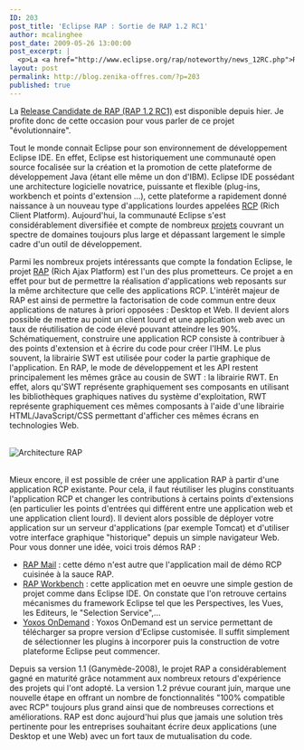 ```yaml
---
ID: 203
post_title: 'Eclipse RAP : Sortie de RAP 1.2 RC1'
author: mcalinghee
post_date: 2009-05-26 13:00:00
post_excerpt: |
  <p>La <a href="http://www.eclipse.org/rap/noteworthy/news_12RC.php">Release Candidate de RAP (RAP 1.2 RC1)</a> est disponible depuis hier. Je profite donc de cette occasion pour vous parler de ce projet "évolutionnaire".<br /></p> <p>Tout le monde connait Eclipse pour son environnement de développement Eclipse IDE. En effet, Eclipse est historiquement une communauté open source focalisée sur la création et la promotion de cette plateforme de développement Java (étant elle même un don d'IBM). Eclipse IDE possédant une architecture logicielle novatrice, puissante et flexible (plug-ins, workbench et points d'extension ...), cette plateforme a rapidement donné naissance à un nouveau type d'applications lourdes appelées <a href="http://wiki.eclipse.org/index.php/Rich_Client_Platform">RCP</a> (Rich Client Platform). Aujourd'hui, la communauté Eclipse s'est considérablement diversifiée et compte de nombreux <a href="http://www.eclipse.org/projects/listofprojects.php">projets</a> couvrant un spectre de domaines toujours plus large et dépassant largement le simple cadre d'un outil de développement.</p>
layout: post
permalink: http://blog.zenika-offres.com/?p=203
published: true
---
```

<p>La <a href="http://www.eclipse.org/rap/noteworthy/news_12RC.php">Release Candidate de RAP (RAP 1.2 RC1)</a> est disponible depuis hier. Je profite donc de cette occasion pour vous parler de ce projet "évolutionnaire".<br /></p> <p>Tout le monde connait Eclipse pour son environnement de développement Eclipse IDE. En effet, Eclipse est historiquement une communauté open source focalisée sur la création et la promotion de cette plateforme de développement Java (étant elle même un don d'IBM). Eclipse IDE possédant une architecture logicielle novatrice, puissante et flexible (plug-ins, workbench et points d'extension ...), cette plateforme a rapidement donné naissance à un nouveau type d'applications lourdes appelées <a href="http://wiki.eclipse.org/index.php/Rich_Client_Platform">RCP</a> (Rich Client Platform). Aujourd'hui, la communauté Eclipse s'est considérablement diversifiée et compte de nombreux <a href="http://www.eclipse.org/projects/listofprojects.php">projets</a> couvrant un spectre de domaines toujours plus large et dépassant largement le simple cadre d'un outil de développement.</p>
<!--more-->
<p>Parmi les nombreux projets intéressants que compte la fondation Eclipse, le projet <a href="http://www.eclipse.org/rap/">RAP</a> (Rich Ajax Platform) est l'un des plus prometteurs. Ce projet a en effet pour but de permettre la réalisation d'applications web reposants sur la même architecture que celle des applications RCP. L'intérêt majeur de RAP est ainsi de permettre la factorisation de code commun entre deux applications de natures à priori opposées&nbsp;: Desktop et Web. Il devient alors possible de mettre au point un client lourd et une application web avec un taux de réutilisation de code élevé pouvant atteindre les 90%.<br />
Schématiquement, construire une application RCP consiste à contribuer à des points d'extension et à écrire du code pour créer l'IHM. Le plus souvent, la librairie SWT est utilisée pour coder la partie graphique de l'application. En RAP, le mode de développement et les API restent principalement les mêmes grâce au cousin de SWT&nbsp;: la librairie RWT. En effet, alors qu'SWT représente graphiquement ses composants en utilisant les bibliothèques graphiques natives du système d'exploitation, RWT représente graphiquement ces mêmes composants à l'aide d'une librairie HTML/JavaScript/CSS permettant d'afficher ces mêmes écrans en technologies Web.<br />
<br /></p> <p><img src="http://www.eclipse.org/rap/images/about/architecture.png " alt="Architecture RAP" style="display:block; margin:0 auto;" /> <br /></p> <p>Mieux encore, il est possible de créer une application RAP à partir d'une application RCP existante. Pour cela, il faut réutiliser les plugins constituants l'application RCP et changer les contributions à certains points d'extensions (en particulier les points d'entrées qui différent entre une application web et une application client lourd). Il devient alors possible de déployer votre application sur un serveur d'applications (par exemple Tomcat) et d'utiliser votre interface graphique "historique" depuis un simple navigateur Web.<br />
Pour vous donner une idée, voici trois démos RAP&nbsp;:</p> <ul> <li><a href="http://rap.eclipse.org/maildemo/rap?startup=maildemo">RAP Mail</a>&nbsp;: cette démo n'est autre que l'application mail de démo RCP cuisinée à la sauce RAP.</li> <li><a href="http://rap.eclipse.org/rapdemo/rms">RAP Workbench</a>&nbsp;: cette application met en oeuvre une simple gestion de projet comme dans Eclipse IDE. On constate que l'on retrouve certains mécanismes du framework Eclipse tel que les Perspectives, les Vues, les Editeurs, le "Selection Service",...</li> <li><a href="http://ondemand.yoxos.com/geteclipse/start">Yoxos OnDemand</a>&nbsp;: Yoxos OnDemand est un service permettant de télécharger sa propre version d'Eclipse customisée. Il suffit simplement de sélectionner les plugins à incorporer puis la construction de votre plateforme Eclipse peut commencer.<br /></li> </ul> <p>Depuis sa version 1.1 (Ganymède-2008), le projet RAP a considérablement gagné en maturité grâce notamment aux nombreux retours d'expérience des projets qui l'ont adopté. La version 1.2 prévue courant juin, marque une nouvelle étape en offrant un nombre de fonctionnalités "100% compatible avec RCP" toujours plus grand ainsi que de nombreuses corrections et améliorations. RAP est donc aujourd'hui plus que jamais une solution très pertinente pour les entreprises souhaitant écrire deux applications (une Desktop et une Web) avec un fort taux de mutualisation du code.</p>